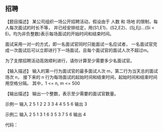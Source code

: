 ## 招聘

【题目描述】
某公司组织一场公开招聘活动，假设由于 人数 和 场地 的限制，每人每次面试的时长不等，
并已经安排给定，用(S1,E1)、(S2,E2)、(Sj,Ej)…(Si < Ei，均为非负整数)表示每场面试的开始时间和结束时间。

面试采用一对一的方式，即一名面试官同时只能面试一名应试者，
一名面试官完成一次面试后可以立即进行下一场面试，且每个面试官的面试人次不超过m。

为了支撑招聘活动高效顺利进行，请你计算至少需要多少名面试官。

【输入描述】
输入的第一行为面试官的最多面试人次 m，第二行为当天总的面试场次 n，
接下来的 n 行为每场面试的起始时间和结束时间，起始时间和结束时间用空格分隔。
其中，1 <= n, m <= 500

【输出描述】
输出一个整数，表示至少需要的面试官数量。

示例一
输入
2
5
1 2
2 3
3 4
4 5
5 6
输出
3

示例二
输入
2
5
1 3
1 6
3 5
3 7
5 6
输出
4

代码：
```

```
